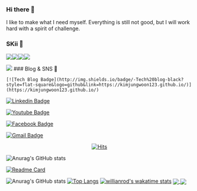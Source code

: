 ### Hi there 👋
I like to make what I need myself.
Everything is still not good, but I will work hard with a spirit of challenge.

<!--
**kimjungwoon123/kimjungwoon123** is a ✨ _special_ ✨ repository because its `README.md` (this file) appears on your GitHub profile.

Here are some ideas to get you started:

- 🔭 I’m currently working on ...
- 🌱 I’m currently learning ...
- 👯 I’m looking to collaborate on ...
- 🤔 I’m looking for help with ...
- 💬 Ask me about ...
- 📫 How to reach me: ...
- 😄 Pronouns: ...
- ⚡ Fun fact: ...
-->
### SKii  👋
<img src="https://img.shields.io/badge/Android-3DDC84?style=flat-square&logo=Android&logoColor=white"/><img src="https://img.shields.io/badge/-IOS-yellowgreen"/><img src="https://img.shields.io/badge/-Windows-lightgrey"/><img src="https://img.shields.io/badge/-Linux-yellow"/>

<img src="https://img.shields.io/badge/-ebook-yellowgreen"/>
### Blog & SNS 👋

    [![Tech Blog Badge](http://img.shields.io/badge/-Tech%20blog-black?style=flat-square&logo=github&link=https://kimjungwoon123.github.io/)](https://kimjungwoon123.github.io/)
	
  [![Linkedin Badge](https://img.shields.io/badge/-LinkedIn-blue?style=flat-square&logo=Linkedin&logoColor=white&link=https://www.linkedin.com/in/seong-yun-byeon-8183a8113/)](https://www.linkedin.com/in/seong-yun-byeon-8183a8113/)
	
  [![Youtube Badge](https://img.shields.io/badge/Youtube-ff0000?style=flat-square&logo=youtube&link=https://www.youtube.com/c/tecmouse)](https://www.youtube.com/c/tecmouse)
	
  [![Facebook Badge](https://img.shields.io/badge/facebook-1877f2?style=flat-square&logo=facebook&logoColor=white&link=https://www.facebook.com/tecmouse)](https://www.facebook.com/tecmouse)
	
	
  [![Gmail Badge](https://img.shields.io/badge/Gmail-d14836?style=flat-square&logo=Gmail&logoColor=white&link=mailto:tecmouse11@gmail.com)](mailto:tecmouse11@gmail.com)

  <div align=center>
	
  [![Hits](https://hits.seeyoufarm.com/api/count/incr/badge.svg?url=https%3A%2F%2Fgithub.com%2Fzzsza)](https://hits.seeyoufarm.com) 
	
  </div>

![Anurag's GitHub stats](https://github-readme-stats.vercel.app/api?username=kimjungwoon123&show_icons=true)

[![Readme Card](https://github-readme-stats.vercel.app/api/pin/?username=kimjungwoon123&repo=github-readme-stats)](https://github.com/kimjungwoon123/github-readme-stats)


![Anurag's GitHub stats](https://github-readme-stats.vercel.app/api?username=kimjungwoon123&show_icons=true&theme=radical)
[![Top Langs](https://github-readme-stats.vercel.app/api/top-langs/?username=kimjungwoon123&layout=compact)](https://github.com/kimjungwoon123/github-readme-stats)
[![willianrod's wakatime stats](https://github-readme-stats.vercel.app/api/wakatime?username=kimjungwoon123)](https://github.com/kimjungwoon123/github-readme-stats)
<a href="https://github.com/kimjungwoon123/github-readme-stats">
  <img align="center" src="https://github-readme-stats.vercel.app/api/pin/?username=kimjungwoon123&repo=github-readme-stats" />
</a>
<a href="https://github.com/anuraghazra/convoychat">
  <img align="center" src="https://github-readme-stats.vercel.app/api/pin/?username=kimjungwoon123&repo=convoychat" />
</a>
